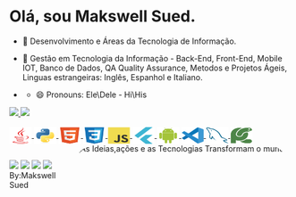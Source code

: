 # Olá, sou Makswell Sued.

- 🔭 Desenvolvimento e Áreas da Tecnologia de Informação.
- 🌱 Gestão em Tecnologia da Informação - Back-End, Front-End, Mobile IOT, Banco de Dados, QA Quality Assurance, Metodos e Projetos 
Ágeis,  
                                        Linguas estrangeiras: Inglês, Espanhol e Italiano.
 
 - - 😄 Pronouns: Ele\Dele - Hi\His

<div align="left">
  <a href="https://github.com/MakswellSued">
  <img height="180em" src="https://github-readme-stats.vercel.app/api?username=MakswellSued&show_icons=true&theme=dark&include_all_commits=true&count_private=true"/>
  <img height="180em" src="https://github-readme-stats.vercel.app/api/top-langs/?username=MakswellSued&layout=compact&langs_count=7&theme=dark"/>
</div>
<div style="display: inline_block"><br>
 
  <img align="center" alt="Makswell-java" height="30" width="40" src="https://raw.githubusercontent.com/devicons/devicon/master/icons/java/java-plain.svg">
   <img align="center" alt="Makswell-Python" height="30" width="40" src="https://raw.githubusercontent.com/devicons/devicon/master/icons/python/python-original.svg">
  <img align="center" alt="Makswell-HTML" height="30" width="40" src="https://raw.githubusercontent.com/devicons/devicon/master/icons/html5/html5-original.svg">
  <img align="center" alt="Makswell-CSS" height="30" width="40" src="https://raw.githubusercontent.com/devicons/devicon/master/icons/css3/css3-original.svg">
   <img align="center" alt="Makswell-javascript" height="30" width="40" src="https://raw.githubusercontent.com/devicons/devicon/master/icons/javascript/javascript-original.svg">
  <img align="center" alt="Makswell-flutter" height="30" width="40" src="https://raw.githubusercontent.com/devicons/devicon/master/icons/flutter/flutter-plain.svg">
  <img align="center" alt="Makswell-Android" height="30" width="40" src="https://raw.githubusercontent.com/devicons/devicon/master/icons/android/android-plain.svg">
   <img align="center" alt="Makswell-sql" height="30" width="40" "style=for-the-badge&logo=gmail&logoColor=white" src="https://raw.githubusercontent.com/devicons/devicon/master/icons/vscode/vscode-original.svg">
   <img align="center" alt="Makswell-mysql" height="30" width="40" src="https://raw.githubusercontent.com/devicons/devicon/master/icons/mysql/mysql-plain.svg">
   <img align="center" alt="Makswell-pycharm" height="30" width="40" src="https://raw.githubusercontent.com/devicons/devicon/master/icons/pycharm/pycharm-plain.svg">
   
  
  <img align="right" alt=" As Ideias,ações e as Tecnologias Transformam o mundo. " height="150" style="border-radius:50px;" src="    ">
</div>

##

<div>
      <a href="https://www.linkedin.com/in/makswell-sued-09532521b" target="_blank"><img src="https://img.shields.io/badge/-LinkedIn-%230077B5?style=for-the-badge&logo=linkedin&logoColor=white" target="_blank"></a> 
   <a href="https://www.youtube.com/channel/UC_ifSh8iE-d4v2-1FL1oplg/featured" target="_blank"><img src="https://img.shields.io/badge/YouTube-FF0000?style=for-the-badge&logo=youtube&logoColor=white" target="_blank"></a>
  <a href="https://instagram.com/makswell.sued" target="_blank"><img src="https://img.shields.io/badge/-Instagram-%23E4405F?style=for-the-badge&logo=instagram&logoColor=white" target="_blank"></a>
   <a href = "mailto:makswell.sued@hotmail.com"><img src="https://img.shields.io/badge/-hotmail-%23333?style=for-the-badge&logo=gmail&logoColor=white" target="_blank"></a>
 	
 
</div>
       By:Makswell Sued
  <color=black Links 
Guia de markdown - https://docs.pipz.com/central-de-ajud...
Site de emojis - https://emojipedia.org/search/?q=bag
Repositório do Github Stats - https://github.com/anuraghazra
Site de Badges 1 - https://dev.to/
Fazedor de gifs - https://picrew.me/
